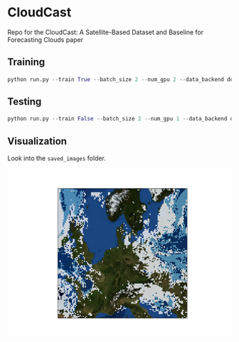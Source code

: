 # CloudCast
Repo for the CloudCast: A Satellite-Based Dataset and Baseline for Forecasting Clouds paper

## Training
```python
python run.py --train True --batch_size 2 --num_gpu 2 --data_backend ddp
```

## Testing
```python
python run.py --train False --batch_size 2 --num_gpu 1 --data_backend dp --pretrained_path './models/pretrained.ckpt'
```

## Visualization
Look into the `saved_images` folder. 

![](./CloudCast/saved_images/batch_0/Output_2018-07-01T07:30_frame_14.png)

